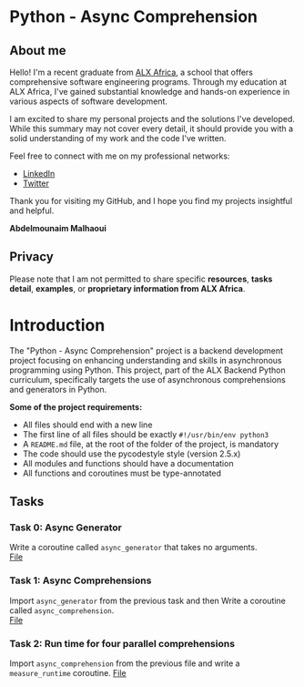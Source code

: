 # Python - Async Comprehension

## About me

Hello! I'm a recent graduate from [ALX Africa](https://www.alxafrica.com/), a school that offers comprehensive software engineering programs. Through my education at ALX Africa, I've gained substantial knowledge and hands-on experience in various aspects of software development.

I am excited to share my personal projects and the solutions I've developed. While this summary may not cover every detail, it should provide you with a solid understanding of my work and the code I've written.

Feel free to connect with me on my professional networks:
- [LinkedIn](https://www.linkedin.com/in/abdelmounaim-malhaoui/)
- [Twitter](https://x.com/abdelmo65183220)

Thank you for visiting my GitHub, and I hope you find my projects insightful and helpful.

**Abdelmounaim Malhaoui**

## Privacy

Please note that I am not permitted to share specific **resources**, **tasks detail**, **examples**, or **proprietary information from ALX Africa**.

# Introduction

The "Python - Async Comprehension" project is a backend development project focusing on enhancing understanding and skills in asynchronous programming using Python. This project, part of the ALX Backend Python curriculum, specifically targets the use of asynchronous comprehensions and generators in Python.  

**Some of the project requirements:**  
- All files should end with a new line
- The first line of all files should be exactly `#!/usr/bin/env python3`
- A `README.md` file, at the root of the folder of the project, is mandatory
- The code should use the pycodestyle style (version 2.5.x)
- All modules and functions should have a documentation
- All functions and coroutines must be type-annotated

## Tasks

### Task 0: Async Generator

Write a coroutine called `async_generator` that takes no arguments.  
[File](0-async_generator.py)

### Task 1: Async Comprehensions

Import `async_generator` from the previous task and then Write a coroutine called `async_comprehension`.  
[File](1-async_comprehension.py)  

### Task 2: Run time for four parallel comprehensions

Import `async_comprehension` from the previous file and write a `measure_runtime` coroutine.
[File](2-measure_runtime.py)
